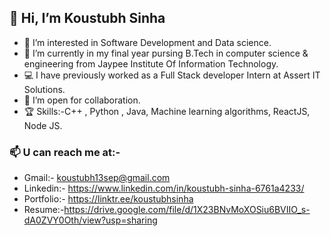 ##  👋 Hi, I’m  Koustubh Sinha
- 👀 I’m interested in Software Development and Data science.
- 🌱 I’m currently in my final year pursing B.Tech in computer science & engineering from Jaypee Institute Of Information Technology.
- 💻 I have previously worked as a Full Stack developer Intern at Assert IT Solutions.
- 💞️ I’m open for collaboration.
- 🏆 Skills:-C++ , Python , Java, Machine learning algorithms, ReactJS, Node JS.

### 📫 U can reach me at:-
* Gmail:- koustubh13sep@gmail.com
* Linkedin:- https://www.linkedin.com/in/koustubh-sinha-6761a4233/
* Portfolio:- https://linktr.ee/koustubhsinha
* Resume:-https://drive.google.com/file/d/1X23BNvMoXOSiu6BVIIO_s-dA0ZVY0Oth/view?usp=sharing


<!---
koustubh1317/koustubh1317 is a ✨ special ✨ repository because its `README.md` (this file) appears on your GitHub profile.
You can click the Preview link to take a look at your changes.
--->
